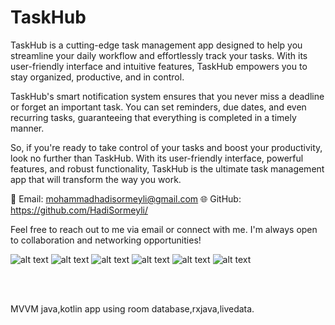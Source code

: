 # TaskHub

TaskHub is a cutting-edge task management app designed to help you streamline your daily workflow and effortlessly track your tasks. With its user-friendly interface and intuitive features, TaskHub empowers you to stay organized, productive, and in control. 

TaskHub's smart notification system ensures that you never miss a deadline or forget an important task. You can set reminders, due dates, and even recurring tasks, guaranteeing that everything is completed in a timely manner. 

So, if you're ready to take control of your tasks and boost your productivity, look no further than TaskHub. With its user-friendly interface, powerful features, and robust functionality, TaskHub is the ultimate task management app that will transform the way you work.


📧 Email: mohammadhadisormeyli@gmail.com
🌐 GitHub: https://github.com/HadiSormeyli/

Feel free to reach out to me via email or connect with me. I'm always open to collaboration and networking opportunities!

![alt text](https://github.com/HadiSormeyli/TaskHub/blob/master/screenshots/image1.png) 
![alt text](https://github.com/HadiSormeyli/TaskHub/blob/master/screenshots/image2.png)
![alt text](https://github.com/HadiSormeyli/TaskHub/blob/master/screenshots/image4.png)
![alt text](https://github.com/HadiSormeyli/TaskHub/blob/master/screenshots/image6.png)
![alt text](https://github.com/HadiSormeyli/TaskHub/blob/master/screenshots/image7.png)
![alt text](https://github.com/HadiSormeyli/TaskHub/blob/master/screenshots/image8.png)

<br/><br/>

MVVM java,kotlin app using room database,rxjava,livedata.

